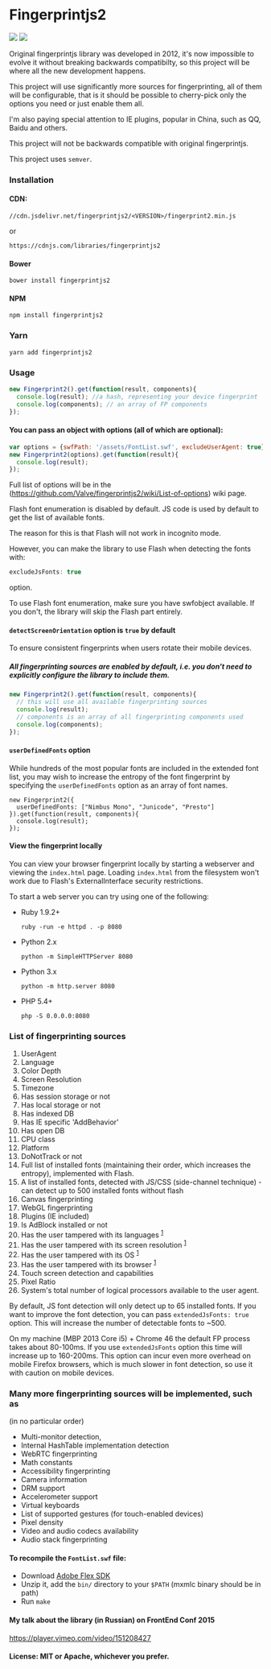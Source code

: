 # Fingerprintjs2

[![](https://travis-ci.org/Valve/fingerprintjs2.svg?branch=master)](https://travis-ci.org/Valve/fingerprintjs2)
[![](https://badges.gitter.im/Valve/fingerprintjs2.svg)](https://gitter.im/Valve/fingerprintjs2)


Original fingerprintjs library was developed in 2012, it's now impossible to evolve it
without breaking backwards compatibilty, so this project will be where
all the new development happens.

This project will use significantly more sources for fingerprinting, all
of them will be configurable, that is it should be possible to
cherry-pick only the options you need or just enable them all.

I'm also paying special attention to IE plugins, popular in China, such
as QQ, Baidu and others.

This project will not be backwards compatible with original
fingerprintjs.

This project uses `semver`.

### Installation

#### CDN:
```
//cdn.jsdelivr.net/fingerprintjs2/<VERSION>/fingerprint2.min.js
```
or

```
https://cdnjs.com/libraries/fingerprintjs2
```

#### Bower

```
bower install fingerprintjs2
```

#### NPM

```
npm install fingerprintjs2
```

### Yarn

```
yarn add fingerprintjs2
```


### Usage

```js
new Fingerprint2().get(function(result, components){
  console.log(result); //a hash, representing your device fingerprint
  console.log(components); // an array of FP components
});
```

#### You can pass an object with options (all of which are optional):

```js
var options = {swfPath: '/assets/FontList.swf', excludeUserAgent: true};
new Fingerprint2(options).get(function(result){
  console.log(result);
});
```

Full list of options will be in the
(https://github.com/Valve/fingerprintjs2/wiki/List-of-options) wiki
page.

Flash font enumeration is disabled by default. JS code is used by
default to get the list of available fonts.

The reason for this  is that Flash will not work in incognito mode.

However, you can make the library to use Flash when detecting the fonts
with:

```js
excludeJsFonts: true
```
option.

To use Flash font enumeration, make sure you have swfobject available.
If you don't, the library will skip the Flash part entirely.

#### `detectScreenOrientation` option is `true` by default

To ensure consistent fingerprints when users rotate their mobile
devices.


##### All fingerprinting sources are enabled by default, i.e. you don't need to explicitly configure the library to include them.

```js
new Fingerprint2().get(function(result, components){
  // this will use all available fingerprinting sources
  console.log(result);
  // components is an array of all fingerprinting components used
  console.log(components);
});
```

#### `userDefinedFonts` option

While hundreds of the most popular fonts are included in the extended font list, you may wish to increase the entropy of the font fingerprint by specifying the `userDefinedFonts` option as an array of font names.

```
new Fingerprint2({
  userDefinedFonts: ["Nimbus Mono", "Junicode", "Presto"]
}).get(function(result, components){
  console.log(result);
});
```

#### View the fingerprint locally

You can view your browser fingerprint locally by starting a webserver and viewing the `index.html` page.
Loading `index.html` from the filesystem won't work due to Flash's ExternalInterface security restrictions.

To start a web server you can try using one of the following:

* Ruby 1.9.2+

    `ruby -run -e httpd . -p 8080`

* Python 2.x

    `python -m SimpleHTTPServer 8080`

* Python 3.x

    `python -m http.server 8080`

* PHP 5.4+

    `php -S 0.0.0.0:8080`


### List of fingerprinting sources

1. UserAgent
2. Language
3. Color Depth
4. Screen Resolution
5. Timezone
6. Has session storage or not
7. Has local storage or not
8. Has indexed DB
9. Has IE specific 'AddBehavior'
10. Has open DB
11. CPU class
12. Platform
13. DoNotTrack or not
14. Full list of installed fonts (maintaining their order, which increases the entropy), implemented with Flash.
15. A list of installed fonts, detected with JS/CSS (side-channel technique) - can detect up to 500 installed fonts without flash
16. Canvas fingerprinting
17. WebGL fingerprinting
18. Plugins (IE included)
19. Is AdBlock installed or not
20. Has the user tampered with its languages <sup>[1](https://github.com/Valve/fingerprintjs2/wiki/Browser-tampering)</sup>
21. Has the user tampered with its screen resolution <sup>[1](https://github.com/Valve/fingerprintjs2/wiki/Browser-tampering)</sup>
22. Has the user tampered with its OS <sup>[1](https://github.com/Valve/fingerprintjs2/wiki/Browser-tampering)</sup>
23. Has the user tampered with its browser <sup>[1](https://github.com/Valve/fingerprintjs2/wiki/Browser-tampering)</sup>
24. Touch screen detection and capabilities
25. Pixel Ratio
26. System's total number of logical processors available to the user agent.


By default, JS font detection will only detect up to 65 installed fonts. If you want to improve the font detection,
you can pass `extendedJsFonts: true` option. This will increase the number of detectable fonts to ~500.

On my machine (MBP 2013 Core i5) + Chrome 46 the default FP process takes about 80-100ms. If you use `extendedJsFonts` option this time will increase up to 160-200ms.
This option can incur even more overhead on mobile Firefox browsers, which is much slower in font detection, so use it with caution on mobile devices.

### Many more fingerprinting sources will be implemented, such as
(in no particular order)

* Multi-monitor detection,
* Internal HashTable implementation detection
* WebRTC fingerprinting
* Math constants
* Accessibility fingerprinting
* Camera information
* DRM support
* Accelerometer support
* Virtual keyboards
* List of supported gestures (for touch-enabled devices)
* Pixel density
* Video and audio codecs availability
* Audio stack fingerprinting

#### To recompile the `FontList.swf` file:

* Download [Adobe Flex SDK](http://www.adobe.com/devnet/flex/flex-sdk-download.html)
* Unzip it, add the `bin/` directory to your `$PATH`  (mxmlc binary should be in path)
* Run `make`

#### My talk about the library (in Russian) on FrontEnd Conf 2015

https://player.vimeo.com/video/151208427

#### License: MIT or Apache, whichever you prefer.
